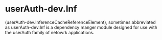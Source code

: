 # userAuth-dev.Inf
(userAuth-dev.InferenceCacheReferenceElement), sometimes abbreviated as userAuth-dev.Inf is a dependency  manger module designed for use with the userAuth family of netowrk applications.
